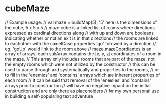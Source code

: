 # cubeMaze
// Example usage:
//		var maze = buildMap(5); '5' here is the dimensions of the cube, 5 x 5 x 5
//		maze.cube is a linked list of rooms where directions expressed as cardinal directions along 
//      with up and down are booleans indicating whether or not an exit is in that directions
//			the rooms are linked to eachother with the camelCase properties 'go' followed by a direction 
//      eg. 'goUp' would link to the room above
//		maze.mazeCoordiantes is an array of arrays, each subArray contains the [x, y, z] coordinates of a room in the maze. 
//      This array only includes rooms that are part of the maze, not the empty rooms which were not utilized by the constructor
//			this can be used to parse through and systematically and properties to the rooms, 
//      or to fill in the 'enemies' and 'contains' arrays which are inherent properties of each room
//		It can be said that removal of the 'enemies' and 'contains' arrays prior to construction 
//      will have no negative impact on the initial construciton and are only there as placeholders 
//      for my own personal use in building a self-populating text adventure

